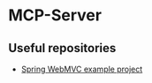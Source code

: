 # MCP-Server

## Useful repositories

- [Spring WebMVC example project](https://github.com/spring-projects/spring-ai-examples/blob/main/model-context-protocol/weather/starter-webmvc-server/README.md)
